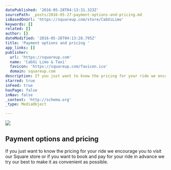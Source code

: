 ```yaml
---
datePublished: '2016-05-28T04:13:31.323Z'
sourcePath: _posts/2016-05-27-payment-options-and-pricing.md
isBasedOnUrl: 'https://squareup.com/store/CabXiLimo'
keywords: []
related: []
author: []
dateModified: '2016-05-28T04:13:28.795Z'
title: 'Payment options and pricing '
app_links: []
publisher:
  url: 'https://squareup.com'
  name: 'CabXi Limo & Taxi'
  favicon: 'https://squareup.com/favicon.ico'
  domain: squareup.com
description: If you just want to know the pricing for your ride we encourage you to visit our Square store or if you want to book and pay for your ride in advance we try our best to make  it as convenient as possible.
starred: true
inFeed: true
hasPage: false
inNav: false
_context: 'http://schema.org'
_type: MediaObject

---
```

<article style=""><img src="https://the-grid-user-content.s3-us-west-2.amazonaws.com/37ab9619-3151-4eee-ba9e-b8579c8db516.png" /><h1>Payment options and pricing </h1><p>If you just want to know the pricing for your ride we encourage you to visit our Square store or if you want to book and pay for your ride in advance we try our best to make it as convenient as possible.</p></article>